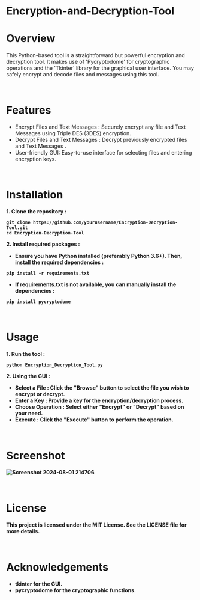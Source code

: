 # Encryption-and-Decryption-Tool
# Overview

This Python-based tool is a straightforward but powerful encryption and decryption tool. It makes use of 'Pycryptodome' for cryptographic operations and the 'Tkinter' library for the graphical user interface. You may safely encrypt and decode files and messages using this tool.

<br>

# Features

- Encrypt Files and Text Messages : Securely encrypt any file and Text Messages using Triple DES (3DES) encryption.
- Decrypt Files and Text Messages : Decrypt previously encrypted files and Text Messages .
- User-friendly GUI: Easy-to-use interface for selecting files and entering encryption keys.

<br>

# Installation
 <b> 1.  Clone the repository : <b><br>
  
  `git clone https://github.com/yourusername/Encryption-Decryption-Tool.git` <br>
  `cd Encryption-Decryption-Tool` <br>

  <b> 2.  Install required packages : <b><br>

 - Ensure you have Python installed (preferably Python 3.6+). Then, install the required dependencies : <br>

  `pip install -r requirements.txt` <br>

 - If requirements.txt is not available, you can manually install the dependencies : <br>

`pip install pycryptodome` <br>

<br>

# Usage

<b> 1.  Run the tool : <b><br>

`python Encryption_Decryption_Tool.py` <br>

 <b> 2.  Using the GUI : <b><br>

- Select a File : Click the "Browse" button to select the file you wish to encrypt or decrypt.
- Enter a Key : Provide a key for the encryption/decryption process.
- Choose Operation : Select either "Encrypt" or "Decrypt" based on your need.
- Execute : Click the "Execute" button to perform the operation.

<br>

 # Screenshot
 
![Screenshot 2024-08-01 214706](https://github.com/user-attachments/assets/7c4a01c4-9ee8-435a-8dd7-e3d2f9f1789b)


<br>

# License

This project is licensed under the MIT License. See the LICENSE file for more details. <br>

<br>

# Acknowledgements

- tkinter for the GUI.
- pycryptodome for the cryptographic functions.
